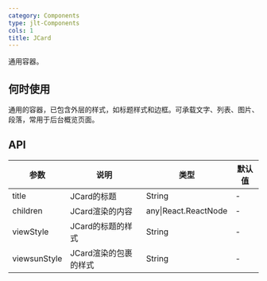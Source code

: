 ```yaml
---
category: Components
type: jlt-Components
cols: 1
title: JCard
---
```


通用容器。

## 何时使用

通用的容器，已包含外层的样式，如标题样式和边框。可承载文字、列表、图片、段落，常用于后台概览页面。

## API


| 参数 | 说明 | 类型 | 默认值 |
| --- | --- | --- | --- |
| title | JCard的标题 | String | - |
| children | JCard渲染的内容	 | any\|React.ReactNode | -|
| viewStyle | JCard的标题的样式	 | String | - |
| viewsunStyle | JCard渲染的包裹的样式	 | String | - |


